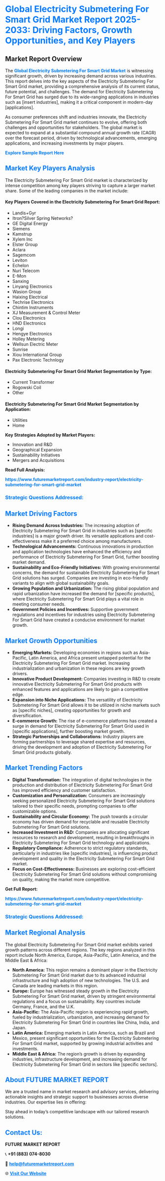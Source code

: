 <h1 style="color: #007BFF;">Global Electricity Submetering For Smart Grid Market Report 2025-2033: Driving Factors, Growth Opportunities, and Key Players</h1>

<section id="overview">
<h2>Market Report Overview</h2>
<p>The <a href="https://www.futuremarketreport.com/industry-report/electricity-submetering-for-smart-grid-market" style="color: #007BFF; text-decoration: none;"><strong>Global Electricity Submetering For Smart Grid Market</strong></a> is witnessing significant growth, driven by increasing demand across various industries. This report delves into the key aspects of the Electricity Submetering For Smart Grid market, providing a comprehensive analysis of its current status, future potential, and challenges. The demand for Electricity Submetering For Smart Grid has surged due to its wide-ranging applications in industries such as [insert industries], making it a critical component in modern-day [applications].</p>
<p>As consumer preferences shift and industries innovate, the Electricity Submetering For Smart Grid market continues to evolve, offering both challenges and opportunities for stakeholders. The global market is expected to expand at a substantial compound annual growth rate (CAGR) over the forecast period, driven by technological advancements, emerging applications, and increasing investments by major players.</p>
</section>

<section id="overview">
<p><a href="https://www.futuremarketreport.com/request-sample/reportId=64270" style="color: #007BFF; text-decoration: none;"><strong>Explore Sample Report Here</strong></a></p>
</section>

<section id="key-players">
<h2 style="color: #007BFF;">Market Key Players Analysis</h2>
<p>The Electricity Submetering For Smart Grid market is characterized by intense competition among key players striving to capture a larger market share. Some of the leading companies in the market include:</p>
<h4>Key Players Covered in the Electricity Submetering For Smart Grid Report:</h4>
<ul><li>Landis+Gyr</li><li>Itron?Silver Spring Networks?</li><li>GE Digital Energy</li><li>Siemens</li><li>Kamstrup</li><li>Xylem Inc</li><li>Elster Group</li><li>Aclara</li><li>Sagemcom</li><li>Leviton</li><li>Echelon</li><li>Nuri Telecom</li><li>E-Mon</li><li>Sanxing</li><li>Linyang Electronics</li><li>Wasion Group</li><li>Haixing Electrical</li><li>Techrise Electronics</li><li>Chintim Instruments</li><li>XJ Measurement &amp; Control Meter</li><li>Clou Electronics</li><li>HND Electronics</li><li>Longi</li><li>Hengye Electronics</li><li>Holley Metering</li><li>Wellsun Electric Meter</li><li>Sunrise</li><li>Xiou International Group</li><li>Pax Electronic Technlogy</li></ul>
<h4>Electricity Submetering For Smart Grid Market Segmentation by Type:</h4>
<ul><li>Current Transformer</li><li>Rogowski Coil</li><li>Other</li></ul>

<h4>Electricity Submetering For Smart Grid Market Segmentation by Application:</h4>
<ul><li>Utilities</li><li>Home</li></ul>
<p><strong>Key Strategies Adopted by Market Players:</strong></p>
<ul>
<li>Innovation and R&D</li>
<li>Geographical Expansion</li>
<li>Sustainability Initiatives</li>
<li>Mergers and Acquisitions</li>
</ul>
</section>

<section>
<p><strong>Read Full Analysis: </strong></p><a href="https://www.futuremarketreport.com/industry-report/electricity-submetering-for-smart-grid-market" style="color: #007BFF; text-decoration: none;"><strong>https://www.futuremarketreport.com/industry-report/electricity-submetering-for-smart-grid-market</strong></a>
<h3 style="color: #007BFF;">Strategic Questions Addressed:</h3>
</section>

<section id="driving-factors">
<h2 style="color: #007BFF;">Market Driving Factors</h2>
<ul>
<li><strong>Rising Demand Across Industries:</strong> The increasing adoption of Electricity Submetering For Smart Grid in industries such as [specific industries] is a major growth driver. Its versatile applications and cost-effectiveness make it a preferred choice among manufacturers.</li>
<li><strong>Technological Advancements:</strong> Continuous innovations in production and application technologies have enhanced the efficiency and performance of Electricity Submetering For Smart Grid, further boosting market demand.</li>
<li><strong>Sustainability and Eco-Friendly Initiatives:</strong> With growing environmental concerns, the demand for sustainable Electricity Submetering For Smart Grid solutions has surged. Companies are investing in eco-friendly variants to align with global sustainability goals.</li>
<li><strong>Growing Population and Urbanization:</strong> The rising global population and rapid urbanization have increased the demand for [specific products], where Electricity Submetering For Smart Grid plays a vital role in meeting consumer needs.</li>
<li><strong>Government Policies and Incentives:</strong> Supportive government regulations and incentives for industries using Electricity Submetering For Smart Grid have created a conducive environment for market growth.</li>
</ul>
</section>

<section id="growth-opportunities">
<h2 style="color: #007BFF;">Market Growth Opportunities</h2>
<ul>
<li><strong>Emerging Markets:</strong> Developing economies in regions such as Asia-Pacific, Latin America, and Africa present untapped potential for the Electricity Submetering For Smart Grid market. Increasing industrialization and urbanization in these regions are key growth drivers.</li>
<li><strong>Innovative Product Development:</strong> Companies investing in R&D to create innovative Electricity Submetering For Smart Grid products with enhanced features and applications are likely to gain a competitive edge.</li>
<li><strong>Expansion into Niche Applications:</strong> The versatility of Electricity Submetering For Smart Grid allows it to be utilized in niche markets such as [specific niches], creating opportunities for growth and diversification.</li>
<li><strong>E-commerce Growth:</strong> The rise of e-commerce platforms has created a surge in demand for Electricity Submetering For Smart Grid used in [specific applications], further boosting market growth.</li>
<li><strong>Strategic Partnerships and Collaborations:</strong> Industry players are forming partnerships to leverage shared expertise and resources, driving the development and adoption of Electricity Submetering For Smart Grid products globally.</li>
</ul>
</section>

<section id="trending-factors">
<h2 style="color: #007BFF;">Market Trending Factors</h2>
<ul>
<li><strong>Digital Transformation:</strong> The integration of digital technologies in the production and distribution of Electricity Submetering For Smart Grid has improved efficiency and customer satisfaction.</li>
<li><strong>Customization and Personalization:</strong> Consumers are increasingly seeking personalized Electricity Submetering For Smart Grid solutions tailored to their specific needs, prompting companies to offer customizable options.</li>
<li><strong>Sustainability and Circular Economy:</strong> The push towards a circular economy has driven demand for recyclable and reusable Electricity Submetering For Smart Grid solutions.</li>
<li><strong>Increased Investment in R&D:</strong> Companies are allocating significant resources to research and development, resulting in breakthroughs in Electricity Submetering For Smart Grid technology and applications.</li>
<li><strong>Regulatory Compliance:</strong> Adherence to strict regulatory standards, particularly in industries like [specific industries], is influencing product development and quality in the Electricity Submetering For Smart Grid market.</li>
<li><strong>Focus on Cost-Effectiveness:</strong> Businesses are exploring cost-efficient Electricity Submetering For Smart Grid solutions without compromising on quality, making the market more competitive.</li>
</ul>
</section>

<section>
<p><strong>Get Full Report: </strong></p><a href="https://www.futuremarketreport.com/industry-report/electricity-submetering-for-smart-grid-market" style="color: #007BFF; text-decoration: none;"><strong>https://www.futuremarketreport.com/industry-report/electricity-submetering-for-smart-grid-market</strong></a>
<h3 style="color: #007BFF;">Strategic Questions Addressed:</h3>
</section>


<section id="regional-analysis">
<h2 style="color: #007BFF;">Market Regional Analysis</h2>
<p>The global Electricity Submetering For Smart Grid market exhibits varied growth patterns across different regions. The key regions analyzed in this report include North America, Europe, Asia-Pacific, Latin America, and the Middle East & Africa:</p>
<ul>
<li><strong>North America:</strong> This region remains a dominant player in the Electricity Submetering For Smart Grid market due to its advanced industrial infrastructure and high adoption of new technologies. The U.S. and Canada are leading markets in this region.</li>
<li><strong>Europe:</strong> Europe has witnessed steady growth in the Electricity Submetering For Smart Grid market, driven by stringent environmental regulations and a focus on sustainability. Key countries include Germany, France, and the U.K.</li>
<li><strong>Asia-Pacific:</strong> The Asia-Pacific region is experiencing rapid growth, fueled by industrialization, urbanization, and increasing demand for Electricity Submetering For Smart Grid in countries like China, India, and Japan.</li>
<li><strong>Latin America:</strong> Emerging markets in Latin America, such as Brazil and Mexico, present significant opportunities for the Electricity Submetering For Smart Grid market, supported by growing industrial activities and investments.</li>
<li><strong>Middle East & Africa:</strong> The region’s growth is driven by expanding industries, infrastructure development, and increasing demand for Electricity Submetering For Smart Grid in sectors like [specific sectors].</li>
</ul>
</section>

<footer>
<h2 style="color: #007BFF;">About FUTURE MARKET REPORT</h2>
<p>We are a trusted name in market research and advisory services, delivering actionable insights and strategic support to businesses across diverse industries. Our expertise lies in offering:</p>

<p>Stay ahead in today’s competitive landscape with our tailored research solutions.</p>

<h2 style="color: #007BFF;">Contact Us:</h2>
<p><strong>FUTURE MARKET REPORT</strong></p>
<p>📞 <strong>+91 (883) 074-8030</strong></p>
<p>📧 <strong><a href="mailto:help@futuremarketreport.com" style="color: #007BFF;">help@futuremarketreport.com</a></strong></p>
<p>🌐 <strong><a href="https://www.futuremarketreport.com/" style="color: #007BFF;">Visit Our Website</a></strong></p>
</footer>